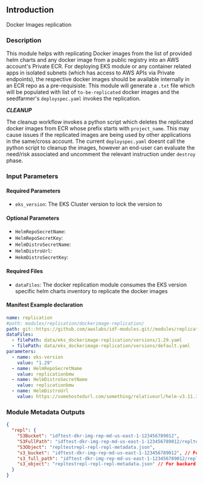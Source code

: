## Introduction

Docker Images replication

### Description

This module helps with replicating Docker images from the list of provided helm charts and any docker image from a public registry into an AWS account's Private ECR. For deploying EKS module or any container related apps in isolated subnets (which has access to AWS APIs via Private endpoints), the respective docker images should be available internally in an ECR repo as a pre-requisiste. This module will generate a `.txt` file which will be populated with list of `to-be-replicated` docker images and the seedfarmer's `deployspec.yaml` invokes the replication.

***CLEANUP***

The cleanup workflow invokes a python script which deletes the replicated docker images from ECR whose prefix starts with `project_name`. This may cause issues if the replicated images are being used by other applications in the same/cross account. The current `deployspec.yaml` doesnt call the python script to cleanup the images, however an end-user can evaluate the need/risk associated and uncomment the relevant instruction under `destroy` phase.

### Input Parameters

#### Required Parameters

- `eks_version`: The EKS Cluster version to lock the version to

#### Optional Parameters

- `HelmRepoSecretName`:
- `HelmRepoSecretKey`:  
- `HelmDistroSecretName`: 
- `HelmDistroUrl`: 
- `HekmDistroSecretKey`:


#### Required Files

- `dataFiles`: The docker replication module consumes the EKS version specific helm charts inventory to replicate the docker images

#### Manifest Example declaration

```yaml
name: replication
#path: modules/replication/dockerimage-replication/
path: git::https://github.com/awslabs/idf-modules.git//modules/replication/dockerimage-replication?ref=release/1.13.0
dataFiles:
  - filePath: data/eks_dockerimage-replication/versions/1.29.yaml
  - filePath: data/eks_dockerimage-replication/versions/default.yaml
parameters:
  - name: eks-version
    value: "1.29"
  - name: HelmRepoSecretName
    value: replicationbmw
  - name: HelmDistroSecretName
    value: replicationbmw
  - name: HelmDistroUrl
    value: https://somehostedurl.com/something/relativeurl/helm-v3.11.3-linux-amd64.tar.gz

```

### Module Metadata Outputs

```json
{
  "repl": {
    "S3Bucket": "idftest-dkr-img-rep-md-us-east-1-123456789012",
    "S3FullPath": "idftest-dkr-img-rep-md-us-east-1-123456789012/repltestrepl-repl-repl-metadata.json",
    "S3Object": "repltestrepl-repl-repl-metadata.json",
    "s3_bucket": "idftest-dkr-img-rep-md-us-east-1-123456789012", // For backard compatability
    "s3_full_path": "idftest-dkr-img-rep-md-us-east-1-123456789012/repltestrepl-repl-repl-metadata.json", // For backard compatability
    "s3_object": "repltestrepl-repl-repl-metadata.json" // For backard compatability
  }
}
```


